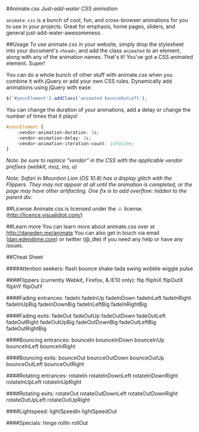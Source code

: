 #Animate.css
*Just-add-water CSS animation*

`animate.css` is a bunch of cool, fun, and cross-browser animations for you to use in your projects. Great for emphasis, home pages, sliders, and general just-add-water-awesomeness.

##Usage
To use animate.css in your website, simply drop the stylesheet into your document's `<head>`, and add the class `animated` to an element, along with any of the animation names. That's it! You've got a CSS animated element. Super!

You can do a whole bunch of other stuff with animate.css when you combine it with jQuery or add your own CSS rules. Dynamically add animations using jQuery with ease:

```javascript
$('#yourElement').addClass('animated bounceOutLeft');
```

You can change the duration of your animations, add a delay or change the number of times that it plays!

```css
#yourElement {
	-vendor-animation-duration: 3s;
	-vendor-animation-delay: 2s;
	-vendor-animation-iteration-count: infinite;
}
```

*Note: be sure to replace "vendor" in the CSS with the applicable vendor prefixes (webkit, moz, ms, o)*

*Note: Safari in Mountion Lion (OS 10.8) has a display glitch with the Flippers. They may not appear at all until the animation is completed, or the page may have other artifacting. One fix is to add overflow: hidden to the parent div.*

##License
Animate.css is licensed under the &#9786; license. (http://licence.visualidiot.com/)

##Learn more
You can learn more about animate.css over at http://daneden.me/animate
You can also get in touch via email (dan.eden@me.com) or twitter (@_dte) if you need any help or have any issues.

##Cheat Sheet

####Attention seekers:
flash
bounce
shake
tada
swing
wobble
wiggle
pulse

####Flippers (currently Webkit, Firefox, &amp; IE10 only):
flip
flipInX
flipOutX
flipInY
flipOutY

####Fading entrances:
fadeIn
fadeInUp
fadeInDown
fadeInLeft
fadeInRight
fadeInUpBig
fadeInDownBig
fadeInLeftBig
fadeInRightBig

####Fading exits:
fadeOut
fadeOutUp
fadeOutDown
fadeOutLeft
fadeOutRight
fadeOutUpBig
fadeOutDownBig
fadeOutLeftBig
fadeOutRightBig

####Bouncing entrances:
bounceIn
bounceInDown
bounceInUp
bounceInLeft
bounceInRight

####Bouncing exits:
bounceOut
bounceOutDown
bounceOutUp
bounceOutLeft
bounceOutRight

####Rotating entrances:
rotateIn
rotateInDownLeft
rotateInDownRight
rotateInUpLeft
rotateInUpRight

####Rotating exits:
rotateOut
rotateOutDownLeft
rotateOutDownRight
rotateOutUpLeft
rotateOutUpRight

####Lightspeed:
lightSpeedIn
lightSpeedOut

####Specials:
hinge
rollIn
rollOut